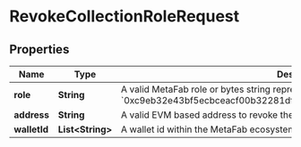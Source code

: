 

# RevokeCollectionRoleRequest

## Properties

Name | Type | Description | Notes
------------ | ------------- | ------------- | -------------
**role** | **String** | A valid MetaFab role or bytes string representing a role, such as &#x60;minter&#x60; or &#x60;0xc9eb32e43bf5ecbceacf00b32281dfc5d6d700a0db676ea26ccf938a385ac3b7&#x60; | 
**address** | **String** | A valid EVM based address to revoke the role from. |  [optional]
**walletId** | **List&lt;String&gt;** | A wallet id within the MetaFab ecosystem to revoke the role from. |  [optional]




